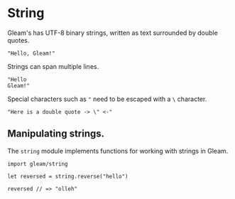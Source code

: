 # String

Gleam's has UTF-8 binary strings, written as text surrounded by double quotes.

```rust,noplaypen
"Hello, Gleam!"
```

Strings can span multiple lines.

```rust,noplaypen
"Hello
Gleam!"
```

Special characters such as `"` need to be escaped with a `\` character.

```rust,noplaypen
"Here is a double quote -> \" <-"
```

## Manipulating strings.

The `string` module implements functions for working with strings in Gleam.

```rust,noplaypen
import gleam/string

let reversed = string.reverse("hello")

reversed // => "olleh"
```
